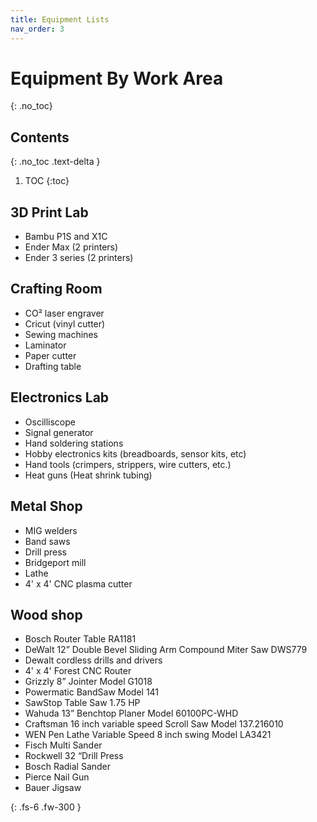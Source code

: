 ```yaml
---
title: Equipment Lists
nav_order: 3
---
```

# Equipment By Work Area
{: .no_toc}

## Contents
{: .no_toc .text-delta }
1. TOC
{:toc}

## 3D Print Lab
- Bambu P1S and X1C
- Ender Max (2 printers)
- Ender 3 series (2 printers)

## Crafting Room
- CO² laser engraver
- Cricut (vinyl cutter)
- Sewing machines
- Laminator
- Paper cutter
- Drafting table

## Electronics Lab
- Oscilliscope
- Signal generator
- Hand soldering stations
- Hobby electronics kits (breadboards, sensor kits, etc)
- Hand tools (crimpers, strippers, wire cutters, etc.)
- Heat guns (Heat shrink tubing)

## Metal Shop
- MIG welders
- Band saws
- Drill press
- Bridgeport mill
- Lathe
- 4' x 4' CNC plasma cutter

## Wood shop
- Bosch Router Table RA1181
- DeWalt 12” Double Bevel Sliding Arm Compound Miter Saw DWS779
- Dewalt cordless drills and drivers
- 4' x 4' Forest CNC Router
- Grizzly 8” Jointer Model G1018
- Powermatic BandSaw Model 141
- SawStop Table Saw 1.75 HP
- Wahuda 13” Benchtop Planer Model 60100PC-WHD
- Craftsman 16 inch variable speed Scroll Saw Model 137.216010
- WEN Pen Lathe Variable Speed 8 inch swing Model  LA3421
- Fisch Multi Sander
- Rockwell 32 “Drill Press
- Bosch Radial Sander
- Pierce Nail Gun
- Bauer Jigsaw

{: .fs-6 .fw-300 }
